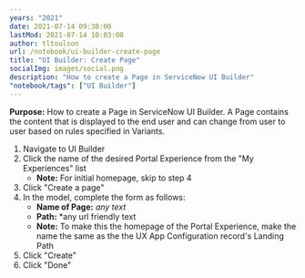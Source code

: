 ```yaml
---
years: "2021"
date: 2021-07-14 09:38:00
lastMod: 2021-07-14 10:03:00
author: tltoulson
url: /notebook/ui-builder-create-page
title: "UI Builder: Create Page"
socialImg: images/social.png
description: "How to create a Page in ServiceNow UI Builder"
"notebook/tags": ["UI Builder"]
---
```


**Purpose:** How to create a Page in ServiceNow UI Builder. A Page contains the content that is displayed to the end user and can change from user to user based on rules specified in Variants.

1. Navigate to UI Builder
2. Click the name of the desired Portal Experience from the "My Experiences" list
   - **Note:** For initial homepage, skip to step 4
3. Click "Create a page"
4. In the model, complete the form as follows:
   - **Name of Page:** *any text*
   - **Path:** *any url friendly text
   - **Note:** To make this the homepage of the Portal Experience, make the name the same as the the UX App Configuration record's Landing Path
5. Click "Create"
6. Click "Done"